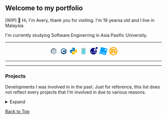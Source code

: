 ## Welcome to my portfolio 
[WIP]
👋 Hi, I'm Avery, thank you for visiting. I'm 19 yearsa old and I live in Malaysia. 

I'm currently studying Software Enginerring in Asia Pasific University.

***

<div align=center>
    <img src="images/languages/c.svg" alt="Clang" width="28" height="28"> 
    <img src="images/languages/c++.svg" alt="C++" width="28" height="28"> 
    <img src="images/languages/python.svg" alt="Python" width="28" height="28"> 
    <img src="images/languages/go.svg" alt="Golang" width="28" height="28"> 
    <img src="images/languages/lua.png" alt="Lua" width="28" height="28"> 
    <img src="images/languages/luau.png" alt="Luau" width="28" height="28"> 
    <img src="images/languages/rust.png" alt="Rust" width="28" height="28"> 
</div>

***

***

### Projects
Developments I was involved in in the past. Just for reference, this list does not reflect every projects that I'm involved in due to various reasons.

<details>
    <summary> Expand </summary>

### Roblox
This is where I gathered many of the crucial experience that would start my career. In Roblox, Lua or Luau is used as the primary language. Note that some place or repo may not be public.

***

- ✨ **Eldoria** - [[GitHub Repo](https://github.com/averyark/eldoria)] [[Game Place](https://www.roblox.com/games/13812030151)]
- ✨ **Vibe Game Franchise** - [[Game Place 1](https://www.roblox.com/games/8588385392)] [[Game Place 2](https://www.roblox.com/games/5368012560)] [[Game Place 2](https://www.roblox.com/games/5727050550)]
- ✨ **Piece Battleground** - [[GitHub Repo](https://github.com/averyark/piece-battleground)] [[Game Place](https://www.roblox.com/games/13763068369)]
- ✨ **Singular Point** - [[GitHub Repo](https://github.com/averyark/singular-point)] [[Game Place](https://www.roblox.com/games/15922584652)]
</details>



[Back to Top](#welcome-to-my-portfolio)
